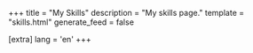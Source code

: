 +++
title = "My Skills"
description = "My skills page."
template = "skills.html"
generate_feed = false

[extra]
lang = 'en'
+++